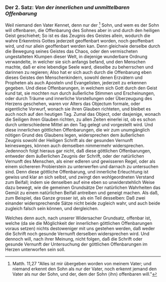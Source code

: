 <!--
OCR: content-0042.xml - content-0044.xml
Buchseite: 25 - 27
-->

[^a_pre_02-satz_01]: Matth. 11,27 "Alles ist mir übergeben worden von meinem Vater; und niemand erkennt den Sohn als nur der Vater, noch erkennt jemand den Vater als nur der Sohn, und der, dem der Sohn ⟨ihn⟩ offenbaren will."

### Der 2. Satz: *Von der innerlichen und unmittelbaren Offenbarung*


Weil niemand den Vater Kennet, denn nur der [^a_pre_02-satz_01] 
Sohn, und wem es der Sohn will offenbaren, 
die Offenbarung des Sohnes aber in und 
durch den heiligen Geist geschiehet; So ist es das 
Zeugnis des Geistes allein, wodurch die wahre Erkenntnis
Gottes jederzeit geoffenbart worden, noch 
geoffenbart wird, und nur allein geoffenbart werden
kan. Denn gleichwie derselbe durch die Bewegung
seines Geistes das Chaos, oder den vermischeten 
ungestalteten Klumpen dieser Welt, in diejenige
wunderbare Ordnung verwandelte, in welcher sie 
sich anfangs befand, und den Menschen machte, 
daß er eine lebendige Seele ward, dieselbe zu beherrschen
und darinnen zu regieren; Also hat er sich 
auch durch die Offenbarung eben dieses Geistes den 
Menschenkindern, sowohl denen Erzvätern und 
Propheten als auch Aposteln und Evangelisten, jederzeit 
zu erkennen gegeben. Und diese Offenbarungen, 
in welchem sich Gott durch den Geist kund tat,<!-- seite 26 -->
sie mochten nun durch äußerliche Stimmen 
und Erscheinungen, oder durch Träume und innerliche 
Vorstellungen oder Überzeugung des Herzens 
geschehen, waren vor Alters das Objectum formale, 
oder eigentliche Vorwurf, wonach sie ihren 
Glauben richteten, und bleibet es auch noch auf 
den heutigen Tag. Zumal das Object, oder 
dasjenige, wonach die Seiligen ihren Glauben
richten, zu allen Zeiten einerlei ist, ob
es schon durch unterschiedene Mittel an den Tag 
gelegt und vorgestellt wird. Und diese innerlichen 
göttlichen Offenbarungen, die wir zum unumgänglich
nötigen Grund des Glaubens legen, widersprechen 
dem äußerlichen Zeugnis sowohl der Heiligen
Schrift als der gesunden Vernunft keinesweges,
können auch demselben nimmermehr widersprechen. 
Jedennoch folgt hieraus gar nicht, daß diese göttlichen 
Offenbarungen, entweder dem äußerlichen
Zeugnis der Schrift, oder der natürlichen Vernunft 
des Menschen, als einer edleren und gewisseren 
Regel, oder als einem sichereren Probierstein zu unterwerfen 
und darnach zu untersuchen sind. Denn 
diese göttliche Offenbarung, und innerliche Erleuchtung 
ist gewiss und klar an sich selbst, und zwingt
den wohlgeordneten Verstand zum Beifall; indem 
sie denselben auf eine eben so unwiderstehlich Weise
dazu bewegt, wie die gemeinen Grundsätze 
Der natürlichen Wahrheiten das Gemüt zu einem 
natürlichen Beifall antreiben und geneigt machen. 
Als daß, zum Beispiel, das Ganze grosser ist, als 
ein Teil desselben: Daß zwei einander widersprechende 
Sätze nicht beide zugleich wahr, 
und auch beide zugleich falsch sein können, und 
dergleichen.<!-- seite 27 -->

Welches denn auch, nach unserer Widersacher Grundsatz,
offenbar ist, welche (da sie die Möglichkeit 
der innerlichen göttlichen Offenbarungen voraus 
setzen) nichts destoweniger mit uns gestehen werden, 
daß weder die Schrift noch gesunde Vernunft 
derselben widersprechen wird. Und dennoch 
will, nach ihrer Meinung, nicht folgen, daß die
Schrift oder gesunde Vernunft der Untersuchung 
der göttlichen Offenbarungen im Herzen unterworfen 
sein soll.
